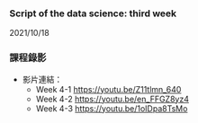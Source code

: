 ### Script of the data science: third week 
2021/10/18

### 課程錄影
* 影片連結： 
  * Week 4-1 https://youtu.be/Z11tlmn_640
  * Week 4-2 https://youtu.be/en_FFGZ8yz4
  * Week 4-3 https://youtu.be/1oIDpa8TsMo




